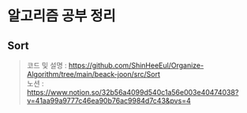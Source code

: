 # 알고리즘 공부 정리

## Sort
> 코드 및 설명 : https://github.com/ShinHeeEul/Organize-Algorithm/tree/main/beack-joon/src/Sort <br>
> 노션 : https://www.notion.so/32b56a4099d540c1a56e003e40474038?v=41aa99a9777c46ea90b76ac9984d7c43&pvs=4

